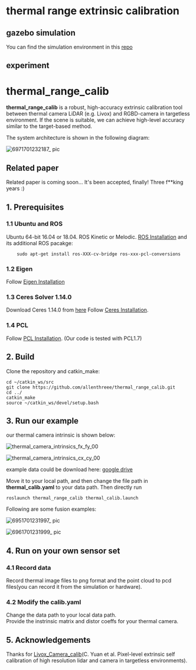 # thermal range extrinsic calibration

## gazebo simulation
You can find the simulation environment in this [repo](https://github.com/allenthreee/thermal_range_calib_simulation) 

## experiment
# thermal_range_calib
**thermal_range_calib** is a robust, high-accuracy extrinsic calibration tool between thermal camera LiDAR (e.g. Livox) and RGBD-camera in targetless environment. If the scene is suitable, we can achieve high-level accuracy similar to the target-based method.

The system architecture is shown in the following diagram:

![6971701232187_ pic](https://github.com/allenthreee/thermal_range_calib/assets/59171742/9f0a9377-5a5e-40fb-ac9f-1d327cab06e3)

## Related paper
Related paper is coming soon...
It's been accepted, finally! Three f**king years :)


## 1. Prerequisites
### 1.1 **Ubuntu** and **ROS**
Ubuntu 64-bit 16.04 or 18.04.
ROS Kinetic or Melodic. [ROS Installation](http://wiki.ros.org/ROS/Installation) and its additional ROS pacakge:

```
    sudo apt-get install ros-XXX-cv-bridge ros-xxx-pcl-conversions
```

### 1.2 **Eigen**
Follow [Eigen Installation](http://eigen.tuxfamily.org/index.php?title=Main_Page)

### 1.3 **Ceres Solver 1.14.0**
Download Ceres 1.14.0 from [here](https://github.com/ceres-solver/ceres-solver/releases/tag/1.14.0)
Follow [Ceres Installation](http://ceres-solver.org/installation.html).

### 1.4 **PCL**
Follow [PCL Installation](http://www.pointclouds.org/downloads/linux.html). (Our code is tested with PCL1.7)

## 2. Build
Clone the repository and catkin_make:

```
cd ~/catkin_ws/src
git clone https://github.com/allenthreee/thermal_range_calib.git
cd ../
catkin_make
source ~/catkin_ws/devel/setup.bash
```

## 3. Run our example

our thermal camera intrinsic is shown below:


![thermal_camera_intrinsics_fx_fy_00](https://github.com/allenthreee/thermal_range_calib/assets/59171742/44b04117-4de3-4bc2-94b6-a5fdef8bedb6)


![thermal_camera_intrinsics_cx_cy_00](https://github.com/allenthreee/thermal_range_calib/assets/59171742/a524c0e2-d9aa-4f69-a9fd-3f9bf6035d79)

example data could be download here: [google drive](https://drive.google.com/drive/folders/1qVTr8TDtHo3dQR90_XpZD-76ECm691wW?usp=sharing)

Move it to your local path, and then change the file path in **thermal_calib.yaml** to your data path. Then directly run
```
roslaunch thermal_range_calib thermal_calib.launch
```

Following are some fusion examples:

![6951701231997_ pic](https://github.com/allenthreee/thermal_range_calib/assets/59171742/354e0e90-bd94-49ba-aa44-12f50a86da49)

![6961701231999_ pic](https://github.com/allenthreee/thermal_range_calib/assets/59171742/50cf6868-36bf-49b5-8156-fdf3ee010f9a)


## 4. Run on your own sensor set
### 4.1 Record data
Record thermal image files to png format and the point cloud to pcd files(you can record it from the simulation or hardware).
### 4.2 Modify the **calib.yaml**
Change the data path to your local data path.  
Provide the instrinsic matrix and distor coeffs for your thermal camera. 

## 5. Acknowledgements
Thanks for [Livox_Camera_calib](https://github.com/hku-mars/livox_camera_calib)(C. Yuan et al. Pixel-level extrinsic self calibration of high resolution lidar and camera in targetless environments).


